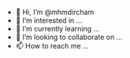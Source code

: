 - 👋 Hi, I’m @mhmdircham
- 👀 I’m interested in ...
- 🌱 I’m currently learning ...
- 💞️ I’m looking to collaborate on ...
- 📫 How to reach me ...

<!---
mhmdircham/mhmdircham is a ✨ special ✨ repository because its `README.md` (this file) appears on your GitHub profile.
You can click the Preview link to take a look at your changes.
--->
